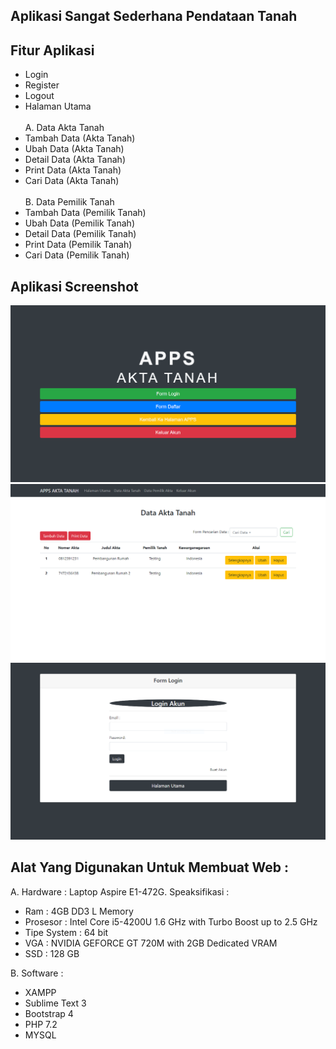 ## Aplikasi Sangat Sederhana Pendataan Tanah

## Fitur Aplikasi

- Login<br>
- Register<br>
- Logout<br>
- Halaman Utama<br><br>
  A. Data Akta Tanah<br>
- Tambah Data (Akta Tanah)<br>
- Ubah Data (Akta Tanah)<br>
- Detail Data (Akta Tanah)<br>
- Print Data (Akta Tanah)<br>
- Cari Data (Akta Tanah)
  <br><br>
  B. Data Pemilik Tanah<br>
- Tambah Data (Pemilik Tanah)<br>
- Ubah Data (Pemilik Tanah)<br>
- Detail Data (Pemilik Tanah)<br>
- Print Data (Pemilik Tanah)<br>
- Cari Data (Pemilik Tanah)<br>

## Aplikasi Screenshot

<img src="assets_readme/Halaman_Utama.PNG" alt="Contoh_Gambar">
<img src="assets_readme/Halaman_View.PNG" alt="Contoh_Gambar">
<img src="assets_readme/Halaman_View3.PNG" alt="Contoh_Gambar">

## Alat Yang Digunakan Untuk Membuat Web :

A. Hardware :
Laptop Aspire E1-472G. Speaksifikasi :

- Ram : 4GB DD3 L Memory
- Prosesor : Intel Core i5-4200U 1.6 GHz with Turbo Boost up to 2.5 GHz
- Tipe System : 64 bit
- VGA : NVIDIA GEFORCE GT 720M with 2GB Dedicated VRAM
- SSD : 128 GB

B. Software :

- XAMPP
- Sublime Text 3
- Bootstrap 4
- PHP 7.2
- MYSQL
